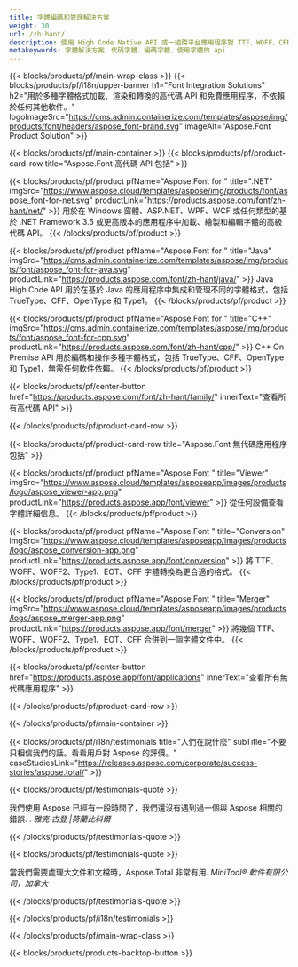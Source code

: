 ```yaml
---
title: 字體編碼和管理解決方案
weight: 30
url: /zh-hant/
description: 使用 High Code Native API 或一組跨平台應用程序對 TTF、WOFF、CFF、Type1、EOT 和其他字體進行編碼和處理。
metakeywords: 字體解決方案、代碼字體、編碼字體、使用字體的 api
---
```


{{< blocks/products/pf/main-wrap-class >}}
{{< blocks/products/pf/i18n/upper-banner h1="Font Integration Solutions" h2="用於多種字體格式加載、渲染和轉換的高代碼 API 和免費應用程序，不依賴於任何其他軟件。" logoImageSrc="https://cms.admin.containerize.com/templates/aspose/img/products/font/headers/aspose_font-brand.svg" imageAlt="Aspose.Font Product Solution" >}}

{{< blocks/products/pf/main-container >}}
{{< blocks/products/pf/product-card-row title="Aspose.Font 高代碼 API 包括" >}}

{{< blocks/products/pf/product pfName="Aspose.Font for " title=".NET" imgSrc="https://www.aspose.cloud/templates/aspose/img/products/font/aspose_font-for-net.svg" productLink="https://products.aspose.com/font/zh-hant/net/" >}}
用於在 Windows 窗體、ASP.NET、WPF、WCF 或任何類型的基於 .NET Framework 3.5 或更高版本的應用程序中加載、繪製和編輯字體的高級代碼 API。
{{< /blocks/products/pf/product >}}

{{< blocks/products/pf/product pfName="Aspose.Font for " title="Java" imgSrc="https://cms.admin.containerize.com/templates/aspose/img/products/font/aspose_font-for-java.svg" productLink="https://products.aspose.com/font/zh-hant/java/" >}}
Java High Code API 用於在基於 Java 的應用程序中集成和管理不同的字體格式，包括 TrueType、CFF、OpenType 和 Type1。
{{< /blocks/products/pf/product >}}

{{< blocks/products/pf/product pfName="Aspose.Font for " title="C++" imgSrc="https://cms.admin.containerize.com/templates/aspose/img/products/font/aspose_font-for-cpp.svg" productLink="https://products.aspose.com/font/zh-hant/cpp/" >}}
C++ On Premise API 用於編碼和操作多種字體格式，包括 TrueType、CFF、OpenType 和 Type1，無需任何軟件依賴。
{{< /blocks/products/pf/product >}}

{{< blocks/products/pf/center-button href="https://products.aspose.com/font/zh-hant/family/" innerText="查看所有高代碼 API" >}}

{{< /blocks/products/pf/product-card-row >}}

{{< blocks/products/pf/product-card-row title="Aspose.Font 無代碼應用程序包括" >}}

{{< blocks/products/pf/product pfName="Aspose.Font " title="Viewer" imgSrc="https://www.aspose.cloud/templates/asposeapp/images/products/logo/aspose_viewer-app.png" productLink="https://products.aspose.app/font/viewer" >}}
從任何設備查看字體詳細信息。
{{< /blocks/products/pf/product >}}

{{< blocks/products/pf/product pfName="Aspose.Font " title="Conversion" imgSrc="https://www.aspose.cloud/templates/asposeapp/images/products/logo/aspose_conversion-app.png" productLink="https://products.aspose.app/font/conversion" >}}
將 TTF、WOFF、WOFF2、Type1、EOT、CFF 字體轉換為更合適的格式。
{{< /blocks/products/pf/product >}}

{{< blocks/products/pf/product pfName="Aspose.Font " title="Merger" imgSrc="https://www.aspose.cloud/templates/asposeapp/images/products/logo/aspose_merger-app.png" productLink="https://products.aspose.app/font/merger" >}}
將幾個 TTF、WOFF、WOFF2、Type1、EOT、CFF 合併到一個字體文件中。
{{< /blocks/products/pf/product >}}


{{< blocks/products/pf/center-button href="https://products.aspose.app/font/applications" innerText="查看所有無代碼應用程序" >}}

{{< /blocks/products/pf/product-card-row >}}

{{< /blocks/products/pf/main-container >}}

{{< blocks/products/pf/i18n/testimonials title="人們在說什麼" subTitle="不要只相信我們的話。看看用戶對 Aspose 的評價。" caseStudiesLink="https://releases.aspose.com/corporate/success-stories/aspose.total/" >}}

{{< blocks/products/pf/testimonials-quote >}}
<p class="first">
 我們使用 Aspose 已經有一段時間了，我們還沒有遇到過一個與 Aspose 相關的錯誤. .
 <em>
  雅克·古登 |荷蘭比科爾
 </em>
</p>

{{< /blocks/products/pf/testimonials-quote >}}

{{< blocks/products/pf/testimonials-quote >}}
<p class="second">
 當我們需要處理大文件和文檔時，Aspose.Total 非常有用.
 <em>
  MiniTool® 軟件有限公司，加拿大
 </em>
</p>

{{< /blocks/products/pf/testimonials-quote >}}

{{< /blocks/products/pf/i18n/testimonials >}}

{{< /blocks/products/pf/main-wrap-class >}}

{{< blocks/products/products-backtop-button >}}